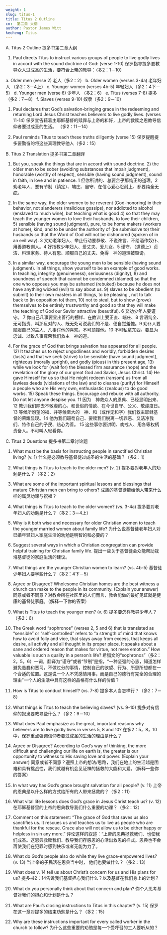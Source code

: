 ```yaml
---
weight: 1
slug: titus-1
title: Titus 2 Outline
cn:  第二章 大纲
author: Pastor James Witt
kecheng: Titus
---
```


A. Titus 2 Outline 提多书第二章大纲

1.  Paul directs Titus to instruct various groups of people to live godly lives in accord with the sound doctrine of God: (verse 1-10) 保罗指导提多要教导众人过成圣的生活，要符合上帝的教导：（多2：1－10）

a. Older men (verse 2) 老人（多2：2） b. Older women (verses 3-4a) 老年妇人 （多2：3－4上） c. Younger women (verses 4b-5) 年轻妇人（多2：4下－5） d. Younger men (verse 6) 少年人 （多2：6） e. Titus (verses 7-8) 提多（多2：7－8） f. Slaves (verses 9-10) 奴隶（多2：9－10）

1.  Paul declares that God’s salvation-bringing grace in the redeeming and returning Lord Jesus Christ teaches believers to live godly lives. (verses 11-14) 保罗宣告藉着主耶稣基督的赎罪与上帝的和好，上帝的救赎之恩教导信仰者要过成圣的生活。 （多2：11－14）

2.  Paul reminds Titus to teach these truths diligently (verse 15) 保罗提醒提多要勤奋的将这些真理教导他人（多2：15）

B. Titus 2 Translation 提多书第二章翻译

1) But you, speak the things that are in accord with sound doctrine. 2) the older men to be sober (avoiding substances that impair judgment), honorable (worthy of respect), sensible (having sound judgment), sound in faith, in love and in patience. 1 但你所讲的、总要合乎那纯正的道理。2 劝老年人、要有节制（镇定）、端庄、自守、在信心爱心忍耐上、都要纯全无疵。

3) In the same way, the older women to be reverent (God-honoring) in their behavior, not slanderers (malicious gossips), nor addicted to alcohol (enslaved to much wine), but teaching what is good 4) so that they may teach the younger women to love their husbands, to love their children, 5) sensible (having sound judgment), pure, to be home makers (workers at home), kind, and to be under the authority of (be submissive to) their husbands so that the Word of God will not be dishonored (spoken of in an evil way). 3 又劝老年妇人、举止行动要恭敬、不说谗言、不给酒作奴仆、用善道教训人。4 好指教少年妇人、爱丈夫、爱儿女、5 谨守、（道德上）贞洁、料理家务、待人有恩、顺服自己的丈夫、免得　神的道理被毁谤。

6) In a similar way, encourage the young men to be sensible (having sound judgment). In all things, show yourself to be an example of good works. In teaching, integrity (genuineness), seriousness (dignity), 8) and soundness of speech that cannot be condemned (blamed) so that the one who opposes you may be ashamed (rebuked) because he does not have anything wicked (evil) to say about us. 9) slaves to be obedient (to submit) to their own masters in all things, to be pleasing , not to talk back to (in opposition to) them, 10) not to steal, but to show (prove) themselves to be entirely trustworthy and good so that they will make the teaching of God our Savior attractive (beautiful). 6 又劝少年人要谨守。 7 你自己凡事要显出善行的榜样、在教训上要正直、端庄、8 言语纯全、无可指责、叫那反对的人、既无处可说我们的不是、便自觉羞愧。9 劝仆人要顺服自己的主人、凡事讨他的喜欢。不可顶撞他。10 不可私拿东西。要显为忠诚、以致凡事尊荣我们救主　神的道。

11) For the grace of God that brings salvation has appeared for all people. 12) It teaches us to reject ungodliness and worldly, forbidden desires (lusts) and that we seek (strive) to be sensible (have sound judgment), righteous (morally upright), and godly (pious) in this present age, 13) while we look for (wait for) the blessed firm assurance (hope) and the revelation of the glory of our great God and Savior, Jesus Christ. 14) He gave Himself for us so that He might redeem (ransom) us from all lawless deeds (violations of the law) and to cleanse (purify) for Himself a people who are His very own, enthusiastic (zealous) to do good works. 15) Speak these things. Encourage and rebuke with all authority. Do not let anyone despise you. 11 因为　神救众人的恩典、已经显明出来、12 教训我们除去不敬虔的心、和世俗的情欲、在今世自守、公义、敬虔度日。13 等候所盼望的福、并等候至大的　神、和（或作无和字）我们救主耶稣基督的荣耀显现。14 他为我们珊笏自己、要赎我们脱离一切罪恶、又洁净我们、特作自己的子民、热心为善。 15 这些事你要讲明、劝戒人、用各等权柄责备人。不可叫人轻看你。

C. Titus 2 Questions 提多书第二章讨论题

1.  What must be the basis for instructing people in sanctified Christian living? (v. 1) 什么是必须教导基督徒过成圣的生活的基础？（多2：1）

2.  What things is Titus to teach to the older men? (v. 2) 提多要对老年人的劝勉是什么？（多2：2）

3.  What are some of the important spiritual lessons and blessings that mature Christian men can bring to others? 成熟的基督徒能给他人带来什么样的属灵功课与祝福？

4.  What things is Titus to teach to the older women? (vs. 3-4a) 提多要对老年妇人的劝勉是什么？（多2：3－4上）

5.  Why is it both wise and necessary for older Christian women to teach the younger married women about family life? 为什么说基督徒老年妇人对已婚年轻妇人家庭生活的劝勉是明智的和必要的？

6.  Suggest several ways in which a Christian congregation can provide helpful training for Christian family life. 提出一些关于基督徒会众能帮助栽培基督徒的家庭生活的建议。

7.  What things are the younger Christian women to learn? (vs. 4b-5) 基督徒少年妇人要学些什么？（多2：4下－5）

8.  Agree or Disagree? Wholesome Christian homes are the best witness a church can make to the people in its community. (Explain your answer) 同意或者不同意？对教会所在社区里的人们而言，教会能做的最好见证就是健康的基督徒家庭。（解释一下你的答案）

9.  What is Titus to teach the younger men? (v. 6) 提多要怎样教导少年人？（多2：6）

10.  The Greek word “sophronos” (verses 2, 5 and 6) that is translated as “sensible” or “self-controlled” refers to “a strength of mind that knows how to avoid folly and vice, that stays away from excess, that keeps all desire, all activity and all thought in its proper place. It speaks about a sane and ordered reason that makes for virtue, not mere emotion.” How valuable is such a quality in a person’s life? 希腊文的“sophronos”（多2：2，5，6）一词，翻译为“谨守”或者“节制”是指，“一种坚强的心志，知道怎样避免愚蠢和恶习，不做过分的事情，控制自己的欲望、行为、所思所想都在一个合适的位置。这是说一个人不凭感情用事，而是自己的德行有完全的合理的理由”一个人的生活中具有这样的品格有什么样的价值？

11.  How is Titus to conduct himself? (vs. 7-8) 提多本人当怎样行？（多2：7－8）

12.  What things is Titus to teach the believing slaves? (vs. 9-10) 提多对有信仰的奴隶要教导些什么？（多2：9－10）

13.  What does Paul emphasize as the great, important reasons why believers are to live godly lives in verses 5, 8 and 10? 在多2：5，8，10中，保罗重点强调信仰者要过成圣的生活的理由是什么？

14.  Agree or Disagree? According to God’s way of thinking, the more difficult and challenging our life on earth is, the greater is our opportunity to witness to His saving love and power. (Explain your answer) 同意或者不同意？遵照上帝的想法/思路，我们在地上的生活越是困难和具有挑战性，我们就越有机会见证神的拯救的大能和大爱。（解释一些你的答案）

15.  In what way has God’s grace brought salvation for all people? (v. 11) 上帝的恩典是以什么样的方式给所有的人带来拯救的？（多2：11）

16.  What vital life lessons does God’s grace in Jesus Christ teach us? (v. 12) 在耶稣基督里的上帝的恩典教导我们什么重要的功课？（多2：12）

17.  Comment on this statement: “The grace of God that saves us also sanctifies us. It rescues us and teaches us to live as people who are thankful for the rescue. Grace also will not allow us to be either happy or helpless in sin any more.” 评论这样的叙述：“上帝的恩典拯救我们、也使我们成圣。这恩典救赎我们、教导我们存感恩的心活出救恩的样式。恩典也不会再使我们在犯罪时感到快乐或者无能为力了。

18.  What do God’s people also do while they live grace-empowered lives? (v. 13) 当上帝的子民活在恩典当中时， 他们也要做什么？（多2：13）

19.  What does v. 14 tell us about Christ’s concern for us and His plans for us? 提多书2：14告诉我们基督担心我们什么？以及基督在我们身上的计划？

20.  What do you personally think about that concern and plan? 你个人思考基督对我们的担心和计划是什么？

21.  What are Paul’s closing instructions to Titus in this chapter? (v. 15) 保罗在这一章对提多的结束劝勉是什么？（多2：15）

22.  Why are these instructions important for every called worker in the church to follow? 为什么这些重要的劝勉是每一个受呼召的工人要听从的？
